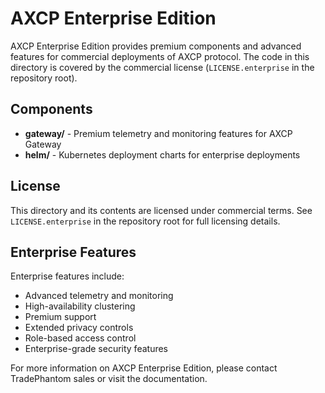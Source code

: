 # AXCP Enterprise Edition

AXCP Enterprise Edition provides premium components and advanced features for commercial deployments of AXCP protocol. The code in this directory is covered by the commercial license (`LICENSE.enterprise` in the repository root).

## Components

- **gateway/** - Premium telemetry and monitoring features for AXCP Gateway
- **helm/** - Kubernetes deployment charts for enterprise deployments

## License

This directory and its contents are licensed under commercial terms. See `LICENSE.enterprise` in the repository root for full licensing details.

## Enterprise Features

Enterprise features include:

- Advanced telemetry and monitoring
- High-availability clustering
- Premium support
- Extended privacy controls
- Role-based access control
- Enterprise-grade security features

For more information on AXCP Enterprise Edition, please contact TradePhantom sales or visit the documentation.
